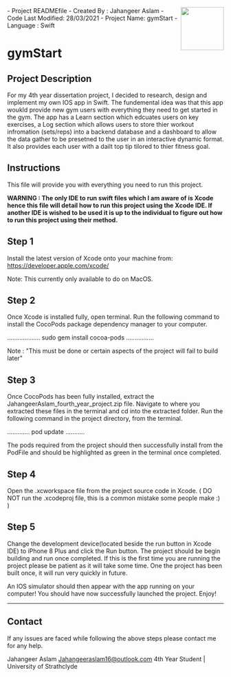 <img align="right" width="100" height="100" src="https://user-images.githubusercontent.com/63206260/212763230-e834b28f-e80a-4fb8-aa8f-f7011dcb796a.png">
- Project READMEfile 
- Created By : Jahangeer Aslam
- Code Last Modified: 28/03/2021
- Project Name: gymStart
- Language : Swift


 # gymStart







## Project Description 
For my 4th year dissertation project, I decided to research, design and implement my own IOS app in Swift. The fundemental idea was that this app woukld provide new gym users with everything they need to get started in the gym. The app has a Learn section which edcuates users on key exercises, a Log section which allows users to store thier workout infromation (sets/reps) into a backend database and a dashboard to allow the data gather to be presetned to the user in an interactive dynamic format. It also provides each user with a dailt top tip tilored to thier fitness goal.


## Instructions
This file will provide you with everything you need to run this project.

**WARNING : The only IDE to run swift files which I am aware of is Xcode hence this file will detail how to run this project using the Xcode IDE. If another IDE is wished to be used it is up to the individual to figure out how to run this project using their method.**


## Step 1

Install the latest version of Xcode onto your machine from: 
https://developer.apple.com/xcode/

Note: This currently only available to do on MacOS.

## Step 2

Once Xcode is installed fully, open terminal.
Run the following command to install the CocoPods package dependency manager to your computer. 

...................
sudo gem install cocoa-pods
................

Note : "This must be done or certain aspects of the project will fail to build later"


## Step 3

Once CocoPods has been fully installed, extract the JahangeerAslam_fourth_year_project.zip file.
Navigate to where you extracted these files in the terminal and cd into the extracted folder.
Run the following command in the project directory, from the terminal.

.............
pod update
...........

The pods required from the project should then successfully install from the PodFile and should be highlighted as green in the terminal once completed.

## Step 4

Open the .xcworkspace file from the project source code in Xcode. ( DO NOT run the .xcodeproj file, this is a common mistake some people make :) )

## Step 5

Change the development device(located beside the run button in Xcode IDE) to iPhone 8 Plus and click the Run button.
The project should be begin building and run once completed. If this is the first time you are running the project please be patient as it will take some time. One the project has been built once, it will run very quickly in future.

An IOS simulator should then appear with the app running on your computer!
You should have now successfully launched the project.
Enjoy!


------------------------------------------------------------
## Contact
If any issues are faced while following the above steps please contact me for any help.

Jahangeer Aslam 
Jahangeeraslam16@outlook.com
4th Year Student | University of Strathclyde 

